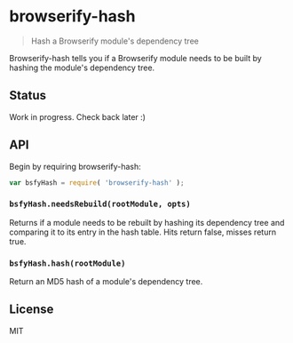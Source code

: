 # browserify-hash

> Hash a Browserify module's dependency tree

Browserify-hash tells you if a Browserify module needs to be built by hashing
the module's dependency tree.

## Status

Work in progress. Check back later :)

## API

Begin by requiring browserify-hash:

```js
var bsfyHash = require( 'browserify-hash' );
```

### `bsfyHash.needsRebuild(rootModule, opts)`

Returns if a module needs to be rebuilt by hashing its dependency tree and
comparing it to its entry in the hash table. Hits return false, misses return
true.

### `bsfyHash.hash(rootModule)`

Return an MD5 hash of a module's dependency tree.

## License

MIT
